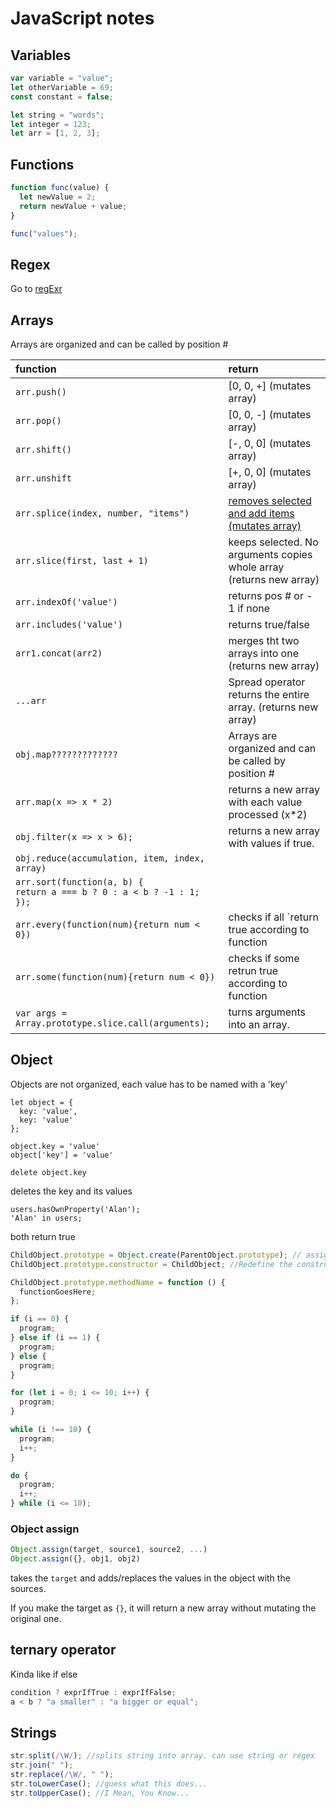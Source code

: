 # JavaScript notes

## Variables

```js
var variable = "value";
let otherVariable = 69;
const constant = false;

let string = "words";
let integer = 123;
let arr = [1, 2, 3];
```

## Functions

```js
function func(value) {
  let newValue = 2;
  return newValue + value;
}

func("values");
```

## Regex

Go to [regExr](https://regexr.com/)

## Arrays

Arrays are organized and can be called by position #

| function                                                     | return                                                       |
| :----------------------------------------------------------- | :----------------------------------------------------------- |
| `arr.push()`                                                 | [0, 0, +] \(mutates array)                                   |
| `arr.pop()`                                                  | [0, 0, -] \(mutates array)                                   |
| `arr.shift()`                                                | [-, 0, 0] \(mutates array)                                   |
| `arr.unshift`                                                | [+, 0, 0] \(mutates array)                                   |
| `arr.splice(index, number, "items")`                         | [removes selected and add items (mutates array)](https://developer.mozilla.org/en-US/docs/Web/JavaScript/Reference/Global_Objects/Array/splice) |
| `arr.slice(first, last + 1)`                                 | keeps selected. No arguments copies whole array (returns new array) |
| `arr.indexOf('value')`                                       | returns pos # or - 1 if none                                 |
| `arr.includes('value')`                                      | returns true/false                                           |
| `arr1.concat(arr2)`                                          | merges tht two arrays into one (returns new array)           |
| `...arr`                                                     | Spread operator returns the entire array. (returns new array) |
| `obj.map?????????????`                                       | Arrays are organized and can be called by position #         |
| `arr.map(x => x * 2)`                                        | returns a new array with each value processed (x\*2)         |
| `obj.filter(x => x > 6);`                                    | returns a new array with values if true.                     |
| `obj.reduce(accumulation, item, index, array)`               |                                                              |
| `arr.sort(function(a, b) {`<br/>`return a === b ? 0 : a < b ? -1 : 1;`<br/>`});` |                                                              |
| `arr.every(function(num){return num < 0})`                   | checks if all `return true according to function             |
| `arr.some(function(num){return num < 0})`                    | checks if some retrun true according to function             |
| `var args = Array.prototype.slice.call(arguments);`          | turns arguments into an array.                               |

## Object

Objects are not organized, each value has to be named with a 'key'

```JS
let object = {
  key: 'value',
  key: 'value'
};

object.key = 'value'
object['key'] = 'value'
```

```JS
delete object.key
```

deletes the key and its values

```JS
users.hasOwnProperty('Alan');
'Alan' in users;
```

both return true

```js
ChildObject.prototype = Object.create(ParentObject.prototype); // assigns ParentObject as6= supertype
ChildObject.prototype.constructor = ChildObject; //Redefine the constructor

ChildObject.prototype.methodName = function () {
  functionGoesHere;
};
```

```js
if (i == 0) {
  program;
} else if (i == 1) {
  program;
} else {
  program;
}

for (let i = 0; i <= 10; i++) {
  program;
}

while (i !== 10) {
  program;
  i++;
}

do {
  program;
  i++;
} while (i <= 10);
```

### Object assign

```js
Object.assign(target, source1, source2, ...)
Object.assign({}, obj1, obj2)
```

takes the `target` and adds/replaces the values in the object with the sources. 

If you make the target as `{}`, it will return a new array without mutating the original one. 

## ternary operator

Kinda like if else

```js
condition ? exprIfTrue : exprIfFalse;
a < b ? "a smaller" : "a bigger or equal";
```

## Strings

```js
str.split(/\W/); //splits string into array. can use string or regex
str.join(" ");
str.replace(/\W/, " ");
str.toLowerCase(); //guess what this does...
str.toUpperCase(); //I Mean, You Know...
```

